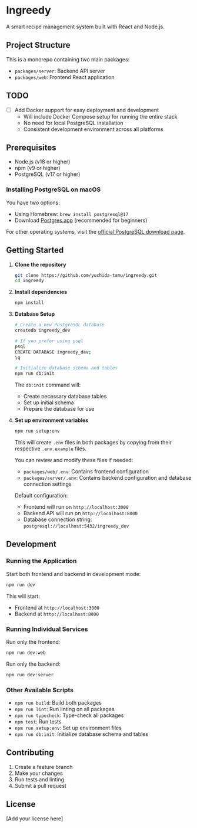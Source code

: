 # Ingreedy

A smart recipe management system built with React and Node.js.

## Project Structure

This is a monorepo containing two main packages:

- `packages/server`: Backend API server
- `packages/web`: Frontend React application

## TODO

- [ ] Add Docker support for easy deployment and development
  - Will include Docker Compose setup for running the entire stack
  - No need for local PostgreSQL installation
  - Consistent development environment across all platforms

## Prerequisites

- Node.js (v18 or higher)
- npm (v9 or higher)
- PostgreSQL (v17 or higher)

### Installing PostgreSQL on macOS

You have two options:

- Using Homebrew: `brew install postgresql@17`
- Download [Postgres.app](https://postgresapp.com/) (recommended for beginners)

For other operating systems, visit the [official PostgreSQL download page](https://www.postgresql.org/download/).

## Getting Started

1. **Clone the repository**

   ```bash
   git clone https://github.com/yuchida-tamu/ingreedy.git
   cd ingreedy
   ```

2. **Install dependencies**

   ```bash
   npm install
   ```

3. **Database Setup**

   ```bash
   # Create a new PostgreSQL database
   createdb ingreedy_dev

   # If you prefer using psql
   psql
   CREATE DATABASE ingreedy_dev;
   \q

   # Initialize database schema and tables
   npm run db:init
   ```

   The `db:init` command will:

   - Create necessary database tables
   - Set up initial schema
   - Prepare the database for use

4. **Set up environment variables**

   ```bash
   npm run setup:env
   ```

   This will create `.env` files in both packages by copying from their respective `.env.example` files.

   You can review and modify these files if needed:

   - `packages/web/.env`: Contains frontend configuration
   - `packages/server/.env`: Contains backend configuration and database connection settings

   Default configuration:

   - Frontend will run on `http://localhost:3000`
   - Backend API will run on `http://localhost:8000`
   - Database connection string: `postgresql://localhost:5432/ingreedy_dev`

## Development

### Running the Application

Start both frontend and backend in development mode:

```bash
npm run dev
```

This will start:

- Frontend at `http://localhost:3000`
- Backend at `http://localhost:8000`

### Running Individual Services

Run only the frontend:

```bash
npm run dev:web
```

Run only the backend:

```bash
npm run dev:server
```

### Other Available Scripts

- `npm run build`: Build both packages
- `npm run lint`: Run linting on all packages
- `npm run typecheck`: Type-check all packages
- `npm test`: Run tests
- `npm run setup:env`: Set up environment files
- `npm run db:init`: Initialize database schema and tables

## Contributing

1. Create a feature branch
2. Make your changes
3. Run tests and linting
4. Submit a pull request

## License

[Add your license here]
